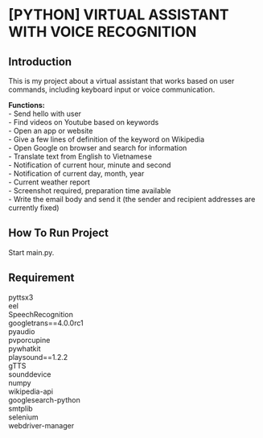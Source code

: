 # [PYTHON] VIRTUAL ASSISTANT WITH VOICE RECOGNITION

## Introduction
  This is my project about a virtual assistant that works based on user commands, including keyboard input or voice communication.

  **Functions:**  
    - Send hello with user  
    - Find videos on Youtube based on keywords  
    - Open an app or website  
    - Give a few lines of definition of the keyword on Wikipedia  
    - Open Google on browser and search for information  
    - Translate text from English to Vietnamese  
    - Notification of current hour, minute and second  
    - Notification of current day, month, year  
    - Current weather report  
    - Screenshot required, preparation time available  
    - Write the email body and send it (the sender and recipient addresses are currently fixed)  
## How To Run Project
  Start main.py.
## Requirement
pyttsx3  
eel  
SpeechRecognition  
googletrans==4.0.0rc1  
pyaudio  
pvporcupine  
pywhatkit  
playsound==1.2.2  
gTTS  
sounddevice  
numpy  
wikipedia-api  
googlesearch-python  
smtplib  
selenium  
webdriver-manager
